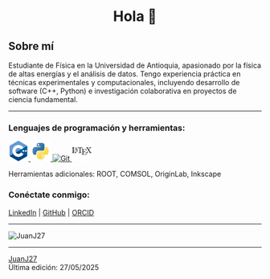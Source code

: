 <h1 align="center">Hola 👋</h1>

<h2 align="left">Sobre mí</h2>
<p>Estudiante de Física en la Universidad de Antioquia, apasionado por la física de altas energías y el análisis de datos. Tengo experiencia práctica en técnicas experimentales y computacionales, incluyendo desarrollo de software (C++, Python) e investigación colaborativa en proyectos de ciencia fundamental.</p>

---

<h3 align="left">Lenguajes de programación y herramientas:</h3>
<p align="left">
<a href="https://isocpp.org/" target="_blank" rel="noreferrer"> <img src="https://raw.githubusercontent.com/devicons/devicon/master/icons/cplusplus/cplusplus-original.svg" alt="C++" width="40" height="40"/> </a>
<a href="https://www.python.org" target="_blank" rel="noreferrer"> <img src="https://raw.githubusercontent.com/devicons/devicon/master/icons/python/python-original.svg" alt="Python" width="40" height="40"/> </a>
<a href="https://git-scm.com/" target="_blank" rel="noreferrer"> <img src="https://www.vectorlogo.zone/logos/git-scm/git-scm-icon.svg" alt="Git" width="40" height="40"/> </a>
<a href="https://www.latex-project.org/" target="_blank" rel="noreferrer"> <img src="https://raw.githubusercontent.com/devicons/devicon/master/icons/latex/latex-original.svg" alt="LaTeX" width="40" height="40"/> </a>
</p>
<p>Herramientas adicionales: ROOT, COMSOL, OriginLab, Inkscape</p>


<h3 align="left">Conéctate conmigo:</h3>
<p align="left">
<a href="https://www.linkedin.com/in/juan-montoya-68262071/" target="_blank">LinkedIn</a> | 
<a href="https://github.com/JuanJ27" target="_blank">GitHub</a> | 
<a href="https://orcid.org/0009-0006-6739-8449" target="_blank">ORCID</a>
</p>

---

<p align="left"> <img src="https://komarev.com/ghpvc/?username=JuanJ27&label=Vistas%20del%20perfil&color=0e75b6&style=flat" alt="JuanJ27" /> </p>

---

[JuanJ27](https://github.com/JuanJ27)  
Última edición: 27/05/2025
